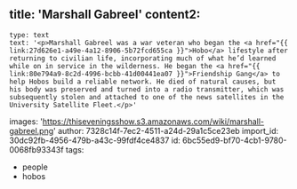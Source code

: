 title: 'Marshall Gabreel'
content2:
  -
    type: text
    text: '<p>Marshall Gabreel was a war veteran who began the <a href="{{ link:27d626e1-a49e-4a12-8906-5b72fcd655ca }}">Hobo</a> lifestyle after returning to civilian life, incorporating much of what he’d learned while on in service in the wilderness. He began the <a href="{{ link:80e794a9-8c2d-4996-bcbb-41d00441ea07 }}">Friendship Gang</a> to help Hobos build a reliable network. He died of natural causes, but his body was preserved and turned into a radio transmitter, which was subsequently stolen and attached to one of the news satellites in the University Satellite Fleet.</p>'
images: 'https://thiseveningsshow.s3.amazonaws.com/wiki/marshall-gabreel.png'
author: 7328c14f-7ec2-4511-a24d-29a1c5ce23eb
import_id: 30dc92fb-4956-479b-a43c-99fdf4ce4837
id: 6bc55ed9-bf70-4cb1-9780-0068fb93343f
tags:
  - people
  - hobos
